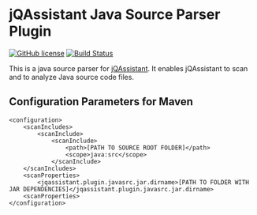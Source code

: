 # jQAssistant Java Source Parser Plugin #

[![GitHub license](https://img.shields.io/badge/License-GPL%20v3-blue.svg)](https://github.com/softvis-research/jqa-javasrc-plugin/blob/master/LICENSE)
[![Build Status](https://travis-ci.com/softvis-research/jqa-javasrc-plugin.svg?branch=master)](https://travis-ci.com/softvis-research/jqa-javasrc-plugin)

This is a java source parser for [jQAssistant](https://www.jqassistant.org).
It enables jQAssistant to scan and to analyze Java source code files.

## Configuration Parameters for Maven ##

```
<configuration>
	<scanIncludes>
		<scanInclude>
			<scanInclude>
				<path>[PATH TO SOURCE ROOT FOLDER]</path>
				<scope>java:src</scope>
			</scanInclude>
	</scanIncludes>
	<scanProperties>
		<jqassistant.plugin.javasrc.jar.dirname>[PATH TO FOLDER WITH JAR DEPENDENCIES]</jqassistant.plugin.javasrc.jar.dirname>
	<scanProperties>
</configuration>
```
